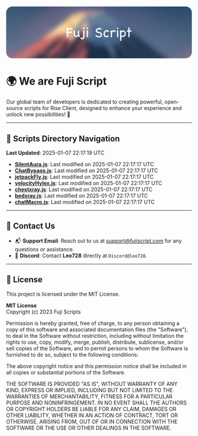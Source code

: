 ![Banner](.github/b.webp)

# 🌍 **We are Fuji Script**

Our global team of developers is dedicated to creating powerful, open-source scripts for Rise Client, designed to enhance your experience and unlock new possibilities! 🌟

---
<!-- SCRIPTS_NAVIGATION_START -->
## 📂 **Scripts Directory Navigation**

**Last Updated**: 2025-01-07 22:17:19 UTC

- **[SilentAura.js](scripts/SilentAura.js)**: Last modified on 2025-01-07 22:17:17 UTC
- **[ChatBypass.js](scripts/ChatBypass.js)**: Last modified on 2025-01-07 22:17:17 UTC
- **[jetpackFly.js](scripts/jetpackFly.js)**: Last modified on 2025-01-07 22:17:17 UTC
- **[velocityHylex.js](scripts/velocityHylex.js)**: Last modified on 2025-01-07 22:17:17 UTC
- **[chestxray.js](scripts/chestxray.js)**: Last modified on 2025-01-07 22:17:17 UTC
- **[bedxray.js](scripts/bedxray.js)**: Last modified on 2025-01-07 22:17:17 UTC
- **[chatMacro.js](scripts/chatMacro.js)**: Last modified on 2025-01-07 22:17:17 UTC

<!-- SCRIPTS_NAVIGATION_END -->

---

## 💬 **Contact Us**  
- 📬 **Support Email**: Reach out to us at [support@fujiscript.com](mailto:support@fujiscript.com) for any questions or assistance.  
- 💬 **Discord**: Contact **Leo728** directly at `Discord@leo728`.

---

## 📜 **License**

This project is licensed under the MIT License.  

**MIT License**  
Copyright (c) 2023 Fuji Scripts  

Permission is hereby granted, free of charge, to any person obtaining a copy of this software and associated documentation files (the "Software"), to deal in the Software without restriction, including without limitation the rights to use, copy, modify, merge, publish, distribute, sublicense, and/or sell copies of the Software, and to permit persons to whom the Software is furnished to do so, subject to the following conditions:  

The above copyright notice and this permission notice shall be included in all copies or substantial portions of the Software.  

THE SOFTWARE IS PROVIDED "AS IS", WITHOUT WARRANTY OF ANY KIND, EXPRESS OR IMPLIED, INCLUDING BUT NOT LIMITED TO THE WARRANTIES OF MERCHANTABILITY, FITNESS FOR A PARTICULAR PURPOSE AND NONINFRINGEMENT. IN NO EVENT SHALL THE AUTHORS OR COPYRIGHT HOLDERS BE LIABLE FOR ANY CLAIM, DAMAGES OR OTHER LIABILITY, WHETHER IN AN ACTION OF CONTRACT, TORT OR OTHERWISE, ARISING FROM, OUT OF OR IN CONNECTION WITH THE SOFTWARE OR THE USE OR OTHER DEALINGS IN THE SOFTWARE.  
